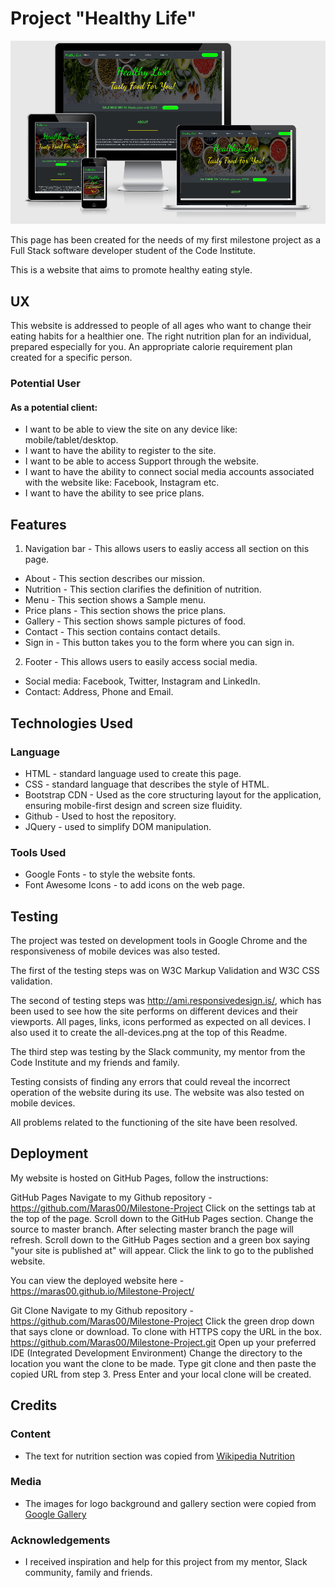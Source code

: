 # Project "Healthy Life"

![Devices picture](assets/images/all-devices.png)

This page has been created for the needs of my first milestone project as a Full Stack software developer student of the Code Institute.

This is a website that aims to promote healthy eating style.

## UX

This website is addressed to people of all ages who want to change their eating habits for a healthier one. The right nutrition plan for an individual, prepared especially for you. An appropriate calorie requirement plan created for a specific person.
 
### Potential User

#### As a potential client:

- I want to be able to view the site on any device like: mobile/tablet/desktop.
- I want to have the ability to register to the site.
- I want to be able to access Support through the website.
- I want to have the ability to connect social media accounts associated with the website like: Facebook, Instagram etc.
- I want to have the ability to see price plans.

## Features

1. Navigation bar - This allows users to easliy access all section on this page.
- About - This section describes our mission. 
- Nutrition - This section clarifies the definition of nutrition.
- Menu - This section shows a Sample menu.
- Price plans - This section shows the price plans.
- Gallery - This section shows sample pictures of food.
- Contact - This section contains contact details.
- Sign in - This button takes you to the form where you can sign in.
2. Footer - This allows users to easily access social media.
- Social media: Facebook, Twitter, Instagram and LinkedIn.
- Contact: Address, Phone and Email.

## Technologies Used

### Language

- HTML - standard language used to create this page.
- CSS - standard language that describes the style of HTML.
- Bootstrap CDN - Used as the core structuring layout for the application, ensuring mobile-first design and screen size fluidity.
- Github - Used to host the repository.
- JQuery - used to simplify DOM manipulation. 

### Tools Used

- Google Fonts - to style the website fonts.
- Font Awesome Icons - to add icons on the web page.

## Testing

The project was tested on development tools in Google Chrome and the responsiveness of mobile devices was also tested.

The first of the testing steps was on W3C Markup Validation and W3C CSS validation.

The second of testing steps was http://ami.responsivedesign.is/, which has been used to see how the site performs on different devices and their viewports. All pages, links, icons performed as expected on all devices. I also used it to create the all-devices.png at the top of this Readme.

The third step was testing by the Slack community, my mentor from the Code Institute and my friends and family.

Testing consists of finding any errors that could reveal the incorrect operation of the website during its use. The website was also tested on mobile devices.

All problems related to the functioning of the site have been resolved.

## Deployment

My website is hosted on GitHub Pages, follow the instructions:

GitHub Pages
Navigate to my Github repository - https://github.com/Maras00/Milestone-Project
Click on the settings tab at the top of the page.
Scroll down to the GitHub Pages section.
Change the source to master branch.
After selecting master branch the page will refresh.
Scroll down to the GitHub Pages section and a green box saying "your site is published at" will appear.
Click the link to go to the published website.

You can view the deployed website here - https://maras00.github.io/Milestone-Project/

Git Clone
Navigate to my Github repository - https://github.com/Maras00/Milestone-Project
Click the green drop down that says clone or download.
To clone with HTTPS copy the URL in the box. https://github.com/Maras00/Milestone-Project.git
Open up your preferred IDE (Integrated Development Environment)
Change the directory to the location you want the clone to be made.
Type git clone and then paste the copied URL from step 3.
Press Enter and your local clone will be created.


## Credits

### Content
- The text for nutrition section was copied from [Wikipedia Nutrition](https://en.wikipedia.org/wiki/Nutrition)

### Media
- The images for logo background and gallery section were copied from [Google Gallery](https://www.google.ie/search?q=healthy+food&client=ms-android-huawei&sxsrf=ALeKk006R8xCGre7PocOmojHTJH1jAEphg:1588587789842&source=lnms&tbm=isch&sa=X&ved=2ahUKEwjlvqHX_pnpAhXCQxUIHXWoCqUQ_AUoAXoECA4QAw&biw=1366&bih=625) 



### Acknowledgements

- I received inspiration and help for this project from my mentor, Slack community, family and friends.